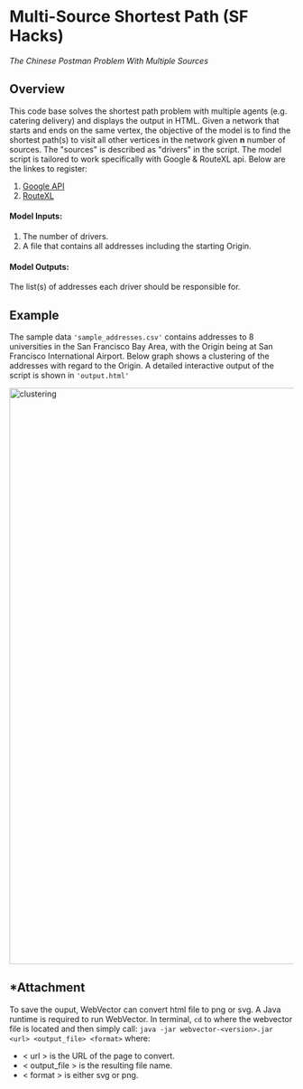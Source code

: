 
# Multi-Source Shortest Path (SF Hacks)

_The Chinese Postman Problem With Multiple Sources_

## Overview

This code base solves the shortest path problem with multiple agents (e.g. catering delivery) and displays the output in HTML. Given a network that starts and ends on the same vertex, the objective of the model is to find the shortest path(s) to visit all other vertices in the network given **n** number of sources. The "sources" is described as "drivers" in the script. The model script is tailored to work specifically with Google & RouteXL api. Below are the linkes to register:

1. [Google API](https://console.cloud.google.com/)
2. [RouteXL](https://www.routexl.com/register)

#### Model Inputs: <br>
1. The number of drivers.
2. A file that contains all addresses including the starting Origin.

#### Model Outputs: <br>
The list(s) of addresses each driver should be responsible for.

## Example

The sample data `'sample_addresses.csv'` contains addresses to 8 universities in the San Francisco Bay Area, with the Origin being at San Francisco International Airport. Below graph shows a clustering of the addresses with regard to the Origin. A detailed interactive output of the script is shown in `'output.html'`

<img width="1021" alt="clustering" src="https://user-images.githubusercontent.com/53110326/62250774-af61b200-b3a2-11e9-9946-277bab1d55ef.png">

## *Attachment

To save the ouput, WebVector can convert html file to png or svg. A Java runtime is required to run WebVector. In terminal, `cd` to where the webvector file is located and then simply call: `java -jar webvector-<version>.jar <url> <output_file> <format>` where:

- < url > is the URL of the page to convert.
- < output_file > is the resulting file name.
- < format > is either svg or png.
